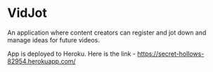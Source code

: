 # VidJot

An application where content creators can register and jot down and manage ideas for future videos.

App is deployed to Heroku. Here is the link - https://secret-hollows-82954.herokuapp.com/
